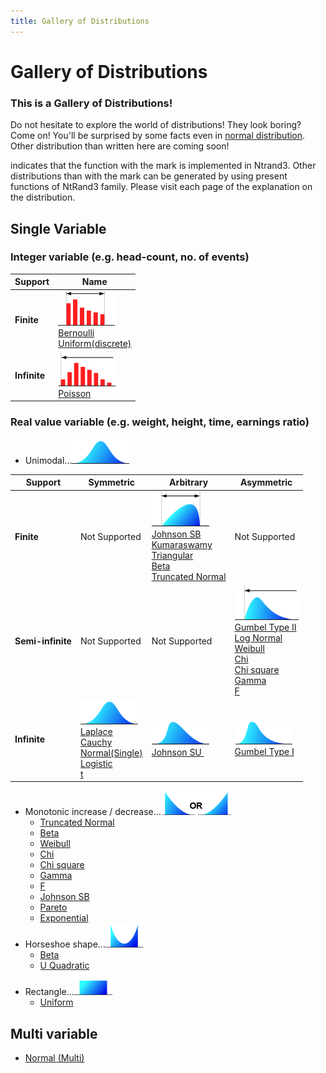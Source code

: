 ```yaml
---
title: Gallery of Distributions
---
```


# Gallery of Distributions

### This is a Gallery of Distributions!

Do not hesitate to explore the world of distributions! They look boring? Come on! You'll be surprised by some facts even in [normal distribution](https://www.ntrand.com/normal-distribution-single/).\
Other distribution than written here are coming soon!

indicates that the function with the mark is implemented in Ntrand3. Other distributions than with the mark can be generated by using present functions of NtRand3 family. Please visit each page of the explanation on the distribution.

## Single Variable

### Integer variable (e.g. head-count, no. of events)

| Support      | Name                                                                                                                                                                                                               |
| ------------ | ------------------------------------------------------------------------------------------------------------------------------------------------------------------------------------------------------------------ |
| **Finite**   | ![](./../assets/distributions/DiscFinite.png)<br /> [Bernoulli](https://www.ntrand.com/bernoulli-distribution/)<br /> [Uniform(discrete)](https://www.ntrand.com/uniform-distribution-discrete/) |
| **Infinite** | ![](./../assets/distributions/DiscInfinite.png)<br /> [Poisson](https://www.ntrand.com/poisson-distribution/)                                                                                    |

### Real value variable (e.g. weight, height, time, earnings ratio)

- Unimodal...![](./../assets/distributions/ContInfiniteSym.png)

| Support           | Symmetric                                                                                                                                                                                                                                                                                                                                                                                   | Arbitrary                                                                                                                                                                                                                                                                                                                                                                                                             | Asymmetric                                                                                                                                                                                                                                                                                                                                                                                                                                                                                                                    |
| ----------------- | ------------------------------------------------------------------------------------------------------------------------------------------------------------------------------------------------------------------------------------------------------------------------------------------------------------------------------------------------------------------------------------------- | --------------------------------------------------------------------------------------------------------------------------------------------------------------------------------------------------------------------------------------------------------------------------------------------------------------------------------------------------------------------------------------------------------------------- | ----------------------------------------------------------------------------------------------------------------------------------------------------------------------------------------------------------------------------------------------------------------------------------------------------------------------------------------------------------------------------------------------------------------------------------------------------------------------------------------------------------------------------- |
| **Finite**        | Not Supported                                                                                                                                                                                                                                                                                                                                                                               | ![](./../assets/distributions/ContFinite.gif)<br /> [Johnson SB](https://www.ntrand.com/johnson-sb-distribution/)<br /> [Kumaraswamy](https://www.ntrand.com/kumaraswamy-distribution/)<br /> [Triangular](https://www.ntrand.com/triangular-distribution/)<br /> [Beta](https://www.ntrand.com/beta-distribution/)<br /> [Truncated Normal](https://www.ntrand.com/truncated-normal-distribution/) | Not Supported                                                                                                                                                                                                                                                                                                                                                                                                                                                                                                                 |
| **Semi-infinite** | Not Supported                                                                                                                                                                                                                                                                                                                                                                               | Not Supported                                                                                                                                                                                                                                                                                                                                                                                                         | ![](./../assets/distributions/ContHalfinfiniteAsym.png)<br /> [Gumbel Type II](https://www.ntrand.com/gumbel-type-ii-distribution/)<br /> [Log Normal](https://www.ntrand.com/log-normal-distribution/)<br /> [Weibull](https://www.ntrand.com/weibull-distribution/)<br /> [Chi](https://www.ntrand.com/chi-distribution/)<br /> [Chi square](https://www.ntrand.com/chi-square-distribution/)<br /> [Gamma](https://www.ntrand.com/Gamma-distribution/)<br /> [F](https://www.ntrand.com/f-distribution/) |
| **Infinite**      | ![](./../assets/distributions/ContInfiniteSym.png)<br /> [Laplace](https://www.ntrand.com/laplace-distribution/)<br /> [Cauchy](https://www.ntrand.com/cauchy-distribution/)<br /> [Normal(Single)](https://www.ntrand.com/normal-distribution-single/)<br /> [Logistic](https://www.ntrand.com/logistic-distribution/)<br /> [t](https://www.ntrand.com/t-distribution/) | ![](./../assets/distributions/ContInfinite.gif)<br /> [Johnson SU ](https://www.ntrand.com/johnson-su-distribution/)                                                                                                                                                                                                                                                                                | ![](./../assets/distributions/ContInfiniteAsym.png)<br /> [Gumbel Type I](https://www.ntrand.com/gumbel-type-i-distribution/)                                                                                                                                                                                                                                                                                                                                                                               |

- Monotonic increase / decrease...![](./../assets/distributions/ContSlope.png)
  - [Truncated Normal](https://www.ntrand.com/truncated-normal-distribution/)
  - [Beta](https://www.ntrand.com/beta-distribution/)
  - [Weibull](https://www.ntrand.com/weibull-distribution/)
  - [Chi](https://www.ntrand.com/chi-distribution/)
  - [Chi square](https://www.ntrand.com/chi-square-distribution/)
  - [Gamma](https://www.ntrand.com/Gamma-distribution/)
  - [F](https://www.ntrand.com/f-distribution/)
  - [Johnson SB](https://www.ntrand.com/johnson-sb-distribution/)
  - [Pareto](https://www.ntrand.com/pareto-distribution/)
  - [Exponential](https://www.ntrand.com/exponential-distribution/)
- Horseshoe shape...![](./../assets/distributions/ContUShape.png)
  - [Beta](https://www.ntrand.com/beta-distribution/)
  - [U Quadratic](https://www.ntrand.com/u-quadratic-distribution/)
- Rectangle...![](./../assets/distributions/ContRect.png)
  - [Uniform](https://www.ntrand.com/uniform-distribution/)

## Multi variable

- [Normal (Multi)](https://www.ntrand.com/normal-distribution-multi/)
